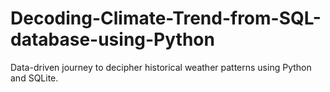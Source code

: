# Decoding-Climate-Trend-from-SQL-database-using-Python
Data-driven journey to decipher historical weather patterns using Python and SQLite.
